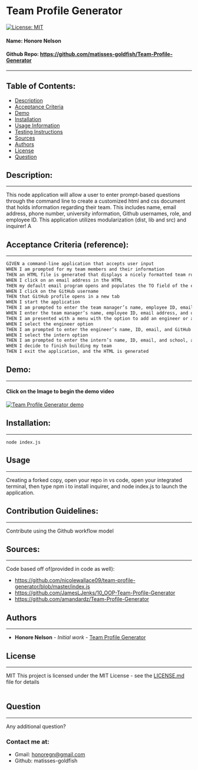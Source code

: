 
# Team Profile Generator 
[![License: MIT](https://img.shields.io/badge/license-MIT-brightgreen)](https://opensource.org/licenses/MIT)
#### **Name:** Honore Nelson
#### **Github Repo:** https://github.com/matisses-goldfish/Team-Profile-Generator
---
    
##  Table of Contents:
* [Description](#description)
* [Acceptance Criteria](#acceptance-criteria-reference)
* [Demo](#demo)
* [Installation](#installation)
* [Usage Information](#usage)
* [Testing Instructions](#testing)
* [Sources](#sources)
* [Authors](#authors)
* [License](#license)
* [Question](#questions)


## Description:
---
This node application will allow a user to enter prompt-based questions through the command line to create a customized html and css document that holds information regarding their team. This includes name, email address, phone number, university information, Github usernames, role, and employee ID. This application utilizes modularization (dist, lib and src) and inquirer!
A

## Acceptance Criteria (reference):
---
```md
GIVEN a command-line application that accepts user input
WHEN I am prompted for my team members and their information
THEN an HTML file is generated that displays a nicely formatted team roster based on user input
WHEN I click on an email address in the HTML
THEN my default email program opens and populates the TO field of the email with the address -->
WHEN I click on the GitHub username
THEN that GitHub profile opens in a new tab
WHEN I start the application
THEN I am prompted to enter the team manager’s name, employee ID, email address, and office number -->
WHEN I enter the team manager’s name, employee ID, email address, and office number
THEN I am presented with a menu with the option to add an engineer or an intern or to finish building my team
WHEN I select the engineer option
THEN I am prompted to enter the engineer’s name, ID, email, and GitHub username, and I am taken back to the menu
WHEN I select the intern option
THEN I am prompted to enter the intern’s name, ID, email, and school, and I am taken back to the menu
WHEN I decide to finish building my team
THEN I exit the application, and the HTML is generated
```

## Demo:
---
#### Click on the Image to begin the demo video
[![Team Profile Generator demo](http://img.youtube.com/vi/C5WaazSPVnE/0.jpg)](https://www.youtube.com/embed/C5WaazSPVnE)

## Installation:
---
    node index.js

## Usage
---
Creating a forked copy, open your repo in vs code, open your integrated terminal, then type 
    npm i
to install inquirer, and 
    node index.js 
to launch the application.
    
## Contribution Guidelines:
---
Contribute using the Github workflow model
    
## Sources:
---
Code based off of(provided in code as well):
* https://github.com/nicolewallace09/team-profile-generator/blob/master/index.js
* https://github.com/JamesLJenks/10_OOP-Team-Profile-Generator
* https://github.com/amandardz/Team-Profile-Generator
   
## Authors
---
* **Honore Nelson** - *Initial work* - [Team Profile Generator](https://github.com/matisses-goldfish/Team-Profile-Generator)
    
## License
---
MIT
This project is licensed under the MIT License - see the [LICENSE.md](LICENSE.md) file for details
<br></br>

## Question
---
Any additional question? 
### Contact me at:
* Gmail: honoregn@gmail.com
* Github: matisses-goldfish

